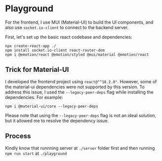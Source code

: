 # Playground 

For the frontend, I use MUI (Material-UI) to build the UI components, and also use `socket.io-client` to connect to the backend server.

First, let's set up the basic react codebase and dependencies:

```shell
npx create-react-app ./
npm install socket.io-client react-router-dom
npm i @emotion/react @emotion/styled @mui/material @emotion/react
```

## Trick for Material-UI
I developed the frontend project using `react@"^18.2.0"`. However, some of the material-ui dependencies were not supported by this version. To address this issue, I used the `--legacy-peer-deps` flag while installing the dependencies. For example:

```
npm i @material-ui/core --legacy-peer-deps
```

Please note that using the `--legacy-peer-deps` flag is not an ideal solution, but it allowed me to resolve the dependency issue.

## Process

Kindly know that runnning server at `./server` folder first and then running `npm run start` at `./playground` 